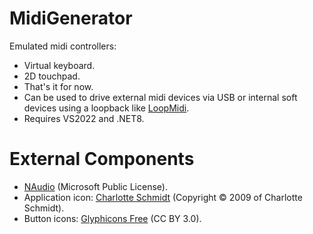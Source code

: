 # MidiGenerator

Emulated midi controllers:
- Virtual keyboard.
- 2D touchpad.
- That's it for now.
- Can be used to drive external midi devices via USB or internal soft devices using a loopback like [LoopMidi](https://www.tobias-erichsen.de/software/loopmidi.html).
- Requires VS2022 and .NET8.


# External Components

- [NAudio](https://github.com/naudio/NAudio) (Microsoft Public License).
- Application icon: [Charlotte Schmidt](http://pattedemouche.free.fr/) (Copyright © 2009 of Charlotte Schmidt).
- Button icons: [Glyphicons Free](http://glyphicons.com/) (CC BY 3.0).
